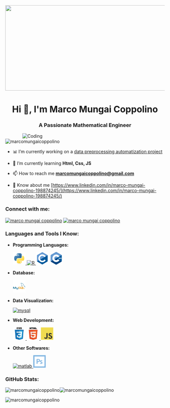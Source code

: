 <img src="https://thumbs.dreamstime.com/b/big-data-science-analysis-business-technology-concept-virtual-screen-big-data-science-analysis-business-technology-concept-145015243.jpg" width="1100" height="270">
<h1 align="center">Hi 👋, I'm Marco Mungai Coppolino</h1>
<h3 align="center">A Passionate Mathematical Engineer</h3>
<img src="https://media1.giphy.com/media/qgQUggAC3Pfv687qPC/giphy.gif?cid=790b7611f406f5a1856207386bfe33ad9473cfccf056e16b&rid=giphy.gif&ct=g" img align="right" alt="Coding" width="450" >

<p align="left"> <img src="https://komarev.com/ghpvc/?username=marcomungaicoppolino&label=Profile%20views&color=0e75b6&style=flat" alt="marcomungaicoppolino" /> </p>

- 📊 I’m currently working on a [data preprocessing automatization project](https://github.com/MarcoMungaiCoppolino/Simple_Preprocessing)

- 🌱 I’m currently learning **Html, Css, JS**

- 📫 How to reach me **marcomungaicoppolino@gmail.com**

- 📄 Know about me [https://www.linkedin.com/in/marco-mungai-coppolino-198874245/](https://www.linkedin.com/in/marco-mungai-coppolino-198874245/)

<h3 align="left">Connect with me:</h3>
<p align="left">
<a href="https://linkedin.com/in/marco mungai coppolino" target="blank"><img align="center" src="https://raw.githubusercontent.com/rahuldkjain/github-profile-readme-generator/master/src/images/icons/Social/linked-in-alt.svg" alt="marco mungai coppolino" height="30" width="40" /></a>
<a href="https://kaggle.com/marco mungai coppolino" target="blank"><img align="center" src="https://raw.githubusercontent.com/rahuldkjain/github-profile-readme-generator/master/src/images/icons/Social/kaggle.svg" alt="marco mungai coppolino" height="30" width="40" /></a>
</p>

<h3 align="left">Languages and Tools I Know:</h3>
<ul>
  <li><strong>Programming Languages: </strong></li>
  <p align="left"> <a href="https://www.python.org" target="_blank" rel="noreferrer"> <img src="https://raw.githubusercontent.com/devicons/devicon/master/icons/python/python-original.svg" alt="python" width="40" height="40"/> </a> <a href="https://www.r-project.org/" target="_blank" rel="noreferrer"> <img src="https://www.r-project.org/Rlogo.png" alt="R" width="40" height="40"/> </a <a href="https://www.cprogramming.com/" target="_blank" rel="noreferrer"> <img src="https://raw.githubusercontent.com/devicons/devicon/master/icons/c/c-original.svg" alt="c" width="40" height="40"/> </a> <a href="https://www.w3schools.com/cpp/" target="_blank" rel="noreferrer"> <img src="https://raw.githubusercontent.com/devicons/devicon/master/icons/cplusplus/cplusplus-original.svg" alt="cplusplus" width="40" height="40"/> </a> </p> 
  <li><strong>Database: </strong></li>
  <p align="left"> <a href="https://www.mysql.com/" target="_blank" rel="noreferrer"> <img src="https://raw.githubusercontent.com/devicons/devicon/master/icons/mysql/mysql-original-wordmark.svg" alt="mysql" width="40" height="40"/> </a> </p>
  <li><strong>Data Visualization: </strong></li>
  <p align="left"> <a href="https://powerbi.microsoft.com/en-au/" target="_blank" rel="noreferrer"> <img src="https://logos-world.net/wp-content/uploads/2022/02/Power-BI-Logo-700x394.png" alt="mysql" width="50" height="35"/> </a> </p>
  <li><strong>Web Development: </strong></li>
  <p align="left"> <a href="https://www.w3schools.com/css/" target="_blank" rel="noreferrer"> <img src="https://raw.githubusercontent.com/devicons/devicon/master/icons/css3/css3-original-wordmark.svg" alt="css3" width="40" height="40"/> </a> <a href="https://www.w3.org/html/" target="_blank" rel="noreferrer"> <img src="https://raw.githubusercontent.com/devicons/devicon/master/icons/html5/html5-original-wordmark.svg" alt="html5" width="40" height="40"/> </a> <a href="https://developer.mozilla.org/en-US/docs/Web/JavaScript" target="_blank" rel="noreferrer"> <img src="https://raw.githubusercontent.com/devicons/devicon/master/icons/javascript/javascript-original.svg" alt="javascript" width="40" height="40"/> 
</a> </p>
  <li><strong>Other Softwares: </strong></li>
  <p align="left"> <a href="https://www.mathworks.com/" target="_blank" rel="noreferrer"> <img src="https://upload.wikimedia.org/wikipedia/commons/2/21/Matlab_Logo.png" alt="matlab" width="40" height="40"/> <a href="https://www.photoshop.com/en" target="_blank" rel="noreferrer"> <img src="https://raw.githubusercontent.com/devicons/devicon/master/icons/photoshop/photoshop-line.svg" alt="photoshop" width="40" height="40"/> </a> </p> 
</ul> 

<h3 align="left">GitHub Stats:</h3>
<p><img align="left" src="https://github-readme-stats.vercel.app/api/top-langs?username=marcomungaicoppolino&show_icons=true&theme=dark&locale=en&layout=compact" alt="marcomungaicoppolino" /></p>

<p> &nbsp;<img align="left" src="https://github-readme-stats.vercel.app/api?username=marcomungaicoppolino&show_icons=true&theme=dark&locale=en" alt="marcomungaicoppolino" /> </p>

<p><img align="left" src="https://github-readme-streak-stats.herokuapp.com/?user=marcomungaicoppolino&theme=dark" alt="marcomungaicoppolino" /></p>
